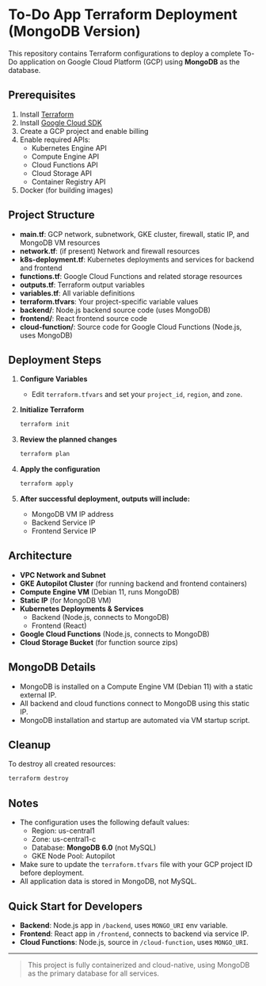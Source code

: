 # To-Do App Terraform Deployment (MongoDB Version)

This repository contains Terraform configurations to deploy a complete To-Do application on Google Cloud Platform (GCP) using **MongoDB** as the database.

## Prerequisites

1. Install [Terraform](https://www.terraform.io/downloads.html)
2. Install [Google Cloud SDK](https://cloud.google.com/sdk/docs/install)
3. Create a GCP project and enable billing
4. Enable required APIs:
   - Kubernetes Engine API
   - Compute Engine API
   - Cloud Functions API
   - Cloud Storage API
   - Container Registry API
5. Docker (for building images)

## Project Structure

- **main.tf**: GCP network, subnetwork, GKE cluster, firewall, static IP, and MongoDB VM resources
- **network.tf**: (if present) Network and firewall resources
- **k8s-deployment.tf**: Kubernetes deployments and services for backend and frontend
- **functions.tf**: Google Cloud Functions and related storage resources
- **outputs.tf**: Terraform output variables
- **variables.tf**: All variable definitions
- **terraform.tfvars**: Your project-specific variable values
- **backend/**: Node.js backend source code (uses MongoDB)
- **frontend/**: React frontend source code
- **cloud-function/**: Source code for Google Cloud Functions (Node.js, uses MongoDB)

## Deployment Steps

1. **Configure Variables**
   - Edit `terraform.tfvars` and set your `project_id`, `region`, and `zone`.

2. **Initialize Terraform**
   ```sh
   terraform init
   ```

3. **Review the planned changes**
   ```sh
   terraform plan
   ```

4. **Apply the configuration**
   ```sh
   terraform apply
   ```

5. **After successful deployment, outputs will include:**
   - MongoDB VM IP address
   - Backend Service IP
   - Frontend Service IP

## Architecture

- **VPC Network and Subnet**
- **GKE Autopilot Cluster** (for running backend and frontend containers)
- **Compute Engine VM** (Debian 11, runs MongoDB)
- **Static IP** (for MongoDB VM)
- **Kubernetes Deployments & Services**
  - Backend (Node.js, connects to MongoDB)
  - Frontend (React)
- **Google Cloud Functions** (Node.js, connects to MongoDB)
- **Cloud Storage Bucket** (for function source zips)

## MongoDB Details
- MongoDB is installed on a Compute Engine VM (Debian 11) with a static external IP.
- All backend and cloud functions connect to MongoDB using this static IP.
- MongoDB installation and startup are automated via VM startup script.

## Cleanup
To destroy all created resources:
```sh
terraform destroy
```

## Notes
- The configuration uses the following default values:
  - Region: us-central1
  - Zone: us-central1-c
  - Database: **MongoDB 6.0** (not MySQL)
  - GKE Node Pool: Autopilot
- Make sure to update the `terraform.tfvars` file with your GCP project ID before deployment.
- All application data is stored in MongoDB, not MySQL.

## Quick Start for Developers

- **Backend**: Node.js app in `/backend`, uses `MONGO_URI` env variable.
- **Frontend**: React app in `/frontend`, connects to backend via service IP.
- **Cloud Functions**: Node.js, source in `/cloud-function`, uses `MONGO_URI`.

---

> This project is fully containerized and cloud-native, using MongoDB as the primary database for all services. 
